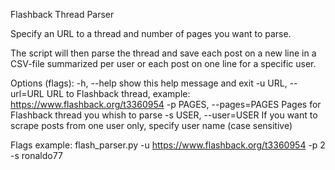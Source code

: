 Flashback Thread Parser

Specify an URL to a thread and number of pages you want to parse. 

The script will then parse the thread and save each post on a new line in a CSV-file summarized per user or each post on one line for a specific user.

Options (flags):
  -h, --help            show this help message and exit
  -u URL, --url=URL     URL to Flashback thread, example:
                        https://www.flashback.org/t3360954
  -p PAGES, --pages=PAGES
                        Pages for Flashback thread you whish to parse
  -s USER, --user=USER  If you want to scrape posts from one user only,
                        specify user name (case sensitive)


Flags example: flash_parser.py -u https://www.flashback.org/t3360954 -p 2 -s ronaldo77